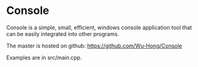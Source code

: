 # Console

Console is a simple, small, efficient, windows console application tool that can be easily integrated into other programs.

The master is hosted on github:
https://github.com/Wu-Hong/Console

Examples are in src/main.cpp.
